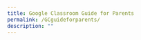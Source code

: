 ```yaml
---
title: Google Classroom Guide for Parents
permalink: /GCguideforparents/
description: ""
---
```

[](/files/Google-Classroom_For-Parents.pdf)